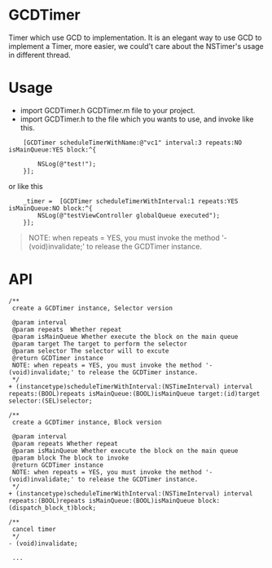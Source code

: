 # GCDTimer
Timer  which use GCD to implementation.
It is an elegant way to use GCD to implement a Timer, more easier,  we could't care about the NSTimer's usage in different thread.

# Usage
- import GCDTimer.h GCDTimer.m file to your project.
- import GCDTimer.h to the file which you wants to use, and invoke like this.

```
    [GCDTimer scheduleTimerWithName:@"vc1" interval:3 repeats:NO isMainQueue:YES block:^{

        NSLog(@"test!");
    }];
```

or like this 

```
    _timer =  [GCDTimer scheduleTimerWithInterval:1 repeats:YES isMainQueue:NO block:^{
        NSLog(@"testViewController globalQueue executed");
    }];
```

>NOTE: when repeats = YES, you must invoke the method '- (void)invalidate;' to release the GCDTimer instance.



# API 

```
/**
 create a GCDTimer instance, Selector version

 @param interval 
 @param repeats  Whether repeat
 @param isMainQueue Whether execute the block on the main queue
 @param target The target to perform the selector
 @param selector The selector will to excute
 @return GCDTimer instance
 NOTE: when repeats = YES, you must invoke the method '- (void)invalidate;' to release the GCDTimer instance.
 */
+ (instancetype)scheduleTimerWithInterval:(NSTimeInterval) interval repeats:(BOOL)repeats isMainQueue:(BOOL)isMainQueue target:(id)target selector:(SEL)selector;

/**
 create a GCDTimer instance, Block version
 
 @param interval 
 @param repeats Whether repeat
 @param isMainQueue Whether execute the block on the main queue
 @param block The block to invoke
 @return GCDTimer instance
 NOTE: when repeats = YES, you must invoke the method '- (void)invalidate;' to release the GCDTimer instance.
 */
+ (instancetype)scheduleTimerWithInterval:(NSTimeInterval) interval repeats:(BOOL)repeats isMainQueue:(BOOL)isMainQueue block:(dispatch_block_t)block;

/**
 cancel timer
 */
- (void)invalidate;

 ...

```
